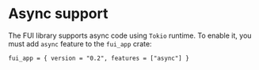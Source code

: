 # Async support

The FUI library supports async code using `Tokio` runtime. To enable it, you must add `async` feature to the `fui_app` crate:

```cargo
fui_app = { version = "0.2", features = ["async"] }
```
